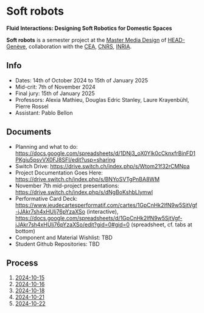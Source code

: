 # Soft robots

**Fluid Interactions: Designing Soft Robotics for Domestic Spaces**

**Soft robots** is a semester project at the [Master Media Design](https://www.hesge.ch/head/formations-recherche/master-en-media-design) of [HEAD-Genève](http://hesge.ch/head), collaboration with the [CEA](https://www.cea.fr/), [CNRS](https://www.cnrs.fr/fr), [INRIA](https://www.inria.fr/en).

## Info

- Dates: 14th of October 2024 to 15th of January 2025
- Mid-crit: 7th of November 2024
- Final jury: 15th of January 2025
- Professors: Alexia Mathieu, Douglas Edric Stanley, Laure Krayenbühl, Pierre Rossel
- Assistant: Pablo Bellon

## Documents

- Planning and what to do: https://docs.google.com/spreadsheets/d/1DNj3_oX0Ylk0cCknxfrBinFD1PKgiu5psvVX0FJ8SFI/edit?usp=sharing
- Switch Drive: https://drive.switch.ch/index.php/s/Wtom21f32rCMNpa
- Project Documentation Goes Here: https://drive.switch.ch/index.php/s/BNYoSVTgPnBA8WM
- November 7th mid-project presentations: https://drive.switch.ch/index.php/s/dNgBoKshbLlymwl
- Performative Card Deck:
  https://www.jeudecartesperformatif.com/cartes/1GpCnHk2lfN9w5SjtVgf-jJAkr7sh4xHUlj76pYzaXSo (interactive),
  https://docs.google.com/spreadsheets/d/1GpCnHk2lfN9w5SjtVgf-jJAkr7sh4xHUlj76pYzaXSo/edit?gid=0#gid=0 (spreadsheet, cf. tabs at bottom)
- Component and Material Wishlist: TBD
- Student Github Repositories: TBD

## Process

1. [2024-10-15](./process/2024-10-15/readme.md)
2. [2024-10-16](./process/2024-10-16/readme.md)
3. [2024-10-18](./process/2024-10-18/Soft%20robotics%20-%20observation2.pdf)
4. [2024-10-21](./process/2024-10-21/readme.md)
5. [2024-10-22](./process/2024-10-22/readme.md)
